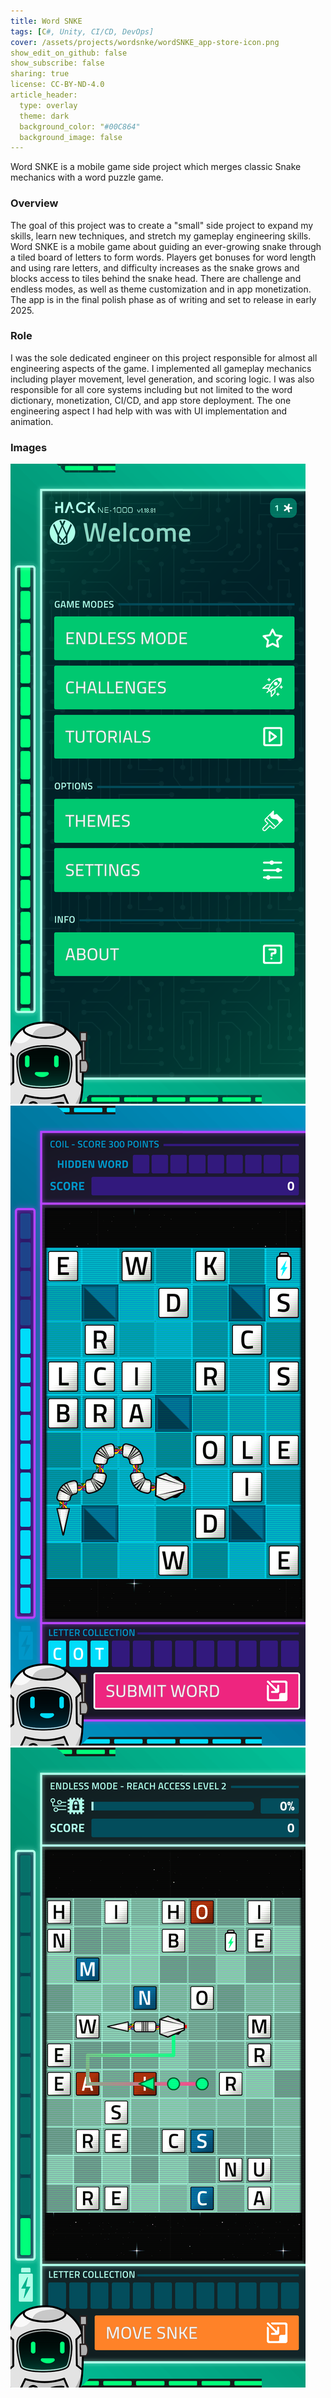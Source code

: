 ```yaml
---
title: Word SNKE
tags: [C#, Unity, CI/CD, DevOps]
cover: /assets/projects/wordsnke/wordSNKE_app-store-icon.png
show_edit_on_github: false
show_subscribe: false
sharing: true
license: CC-BY-ND-4.0
article_header:
  type: overlay
  theme: dark
  background_color: "#00C864"
  background_image: false
---
```


Word SNKE is a mobile game side project which merges classic Snake mechanics with a word puzzle game.

<!--more-->

### Overview

The goal of this project was to create a "small" side project to expand my skills, learn new techniques, and stretch my gameplay engineering skills. Word SNKE is a mobile game about guiding an ever-growing snake through a tiled board of letters to form words. Players get bonuses for word length and using rare letters, and difficulty increases as the snake grows and blocks access to tiles behind the snake head. There are challenge and endless modes, as well as theme customization and in app monetization. The app is in the final polish phase as of writing and set to release in early 2025.

### Role

I was the sole dedicated engineer on this project responsible for almost all engineering aspects of the game. I implemented all gameplay mechanics including player movement, level generation, and scoring logic. I was also responsible for all core systems including but not limited to the word dictionary, monetization, CI/CD, and app store deployment. The one engineering aspect I had help with was with UI implementation and animation.

### Images

<img class="image image--lg" src="/assets/projects/wordsnke/wordSNKE_screenshot_3.png"/>
<img class="image image--lg" src="/assets/projects/wordsnke/wordSNKE_screenshot_2.png"/>
<img class="image image--lg" src="/assets/projects/wordsnke/wordSNKE_screenshot_1.png"/>
